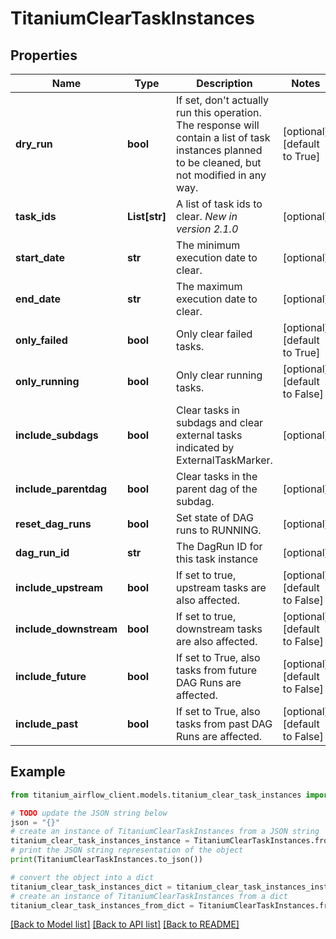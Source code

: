 # TitaniumClearTaskInstances


## Properties

Name | Type | Description | Notes
------------ | ------------- | ------------- | -------------
**dry_run** | **bool** | If set, don&#39;t actually run this operation. The response will contain a list of task instances planned to be cleaned, but not modified in any way.  | [optional] [default to True]
**task_ids** | **List[str]** | A list of task ids to clear.  *New in version 2.1.0*  | [optional] 
**start_date** | **str** | The minimum execution date to clear. | [optional] 
**end_date** | **str** | The maximum execution date to clear. | [optional] 
**only_failed** | **bool** | Only clear failed tasks. | [optional] [default to True]
**only_running** | **bool** | Only clear running tasks. | [optional] [default to False]
**include_subdags** | **bool** | Clear tasks in subdags and clear external tasks indicated by ExternalTaskMarker. | [optional] 
**include_parentdag** | **bool** | Clear tasks in the parent dag of the subdag. | [optional] 
**reset_dag_runs** | **bool** | Set state of DAG runs to RUNNING. | [optional] 
**dag_run_id** | **str** | The DagRun ID for this task instance | [optional] 
**include_upstream** | **bool** | If set to true, upstream tasks are also affected. | [optional] [default to False]
**include_downstream** | **bool** | If set to true, downstream tasks are also affected. | [optional] [default to False]
**include_future** | **bool** | If set to True, also tasks from future DAG Runs are affected. | [optional] [default to False]
**include_past** | **bool** | If set to True, also tasks from past DAG Runs are affected. | [optional] [default to False]

## Example

```python
from titanium_airflow_client.models.titanium_clear_task_instances import TitaniumClearTaskInstances

# TODO update the JSON string below
json = "{}"
# create an instance of TitaniumClearTaskInstances from a JSON string
titanium_clear_task_instances_instance = TitaniumClearTaskInstances.from_json(json)
# print the JSON string representation of the object
print(TitaniumClearTaskInstances.to_json())

# convert the object into a dict
titanium_clear_task_instances_dict = titanium_clear_task_instances_instance.to_dict()
# create an instance of TitaniumClearTaskInstances from a dict
titanium_clear_task_instances_from_dict = TitaniumClearTaskInstances.from_dict(titanium_clear_task_instances_dict)
```
[[Back to Model list]](../README.md#documentation-for-models) [[Back to API list]](../README.md#documentation-for-api-endpoints) [[Back to README]](../README.md)


